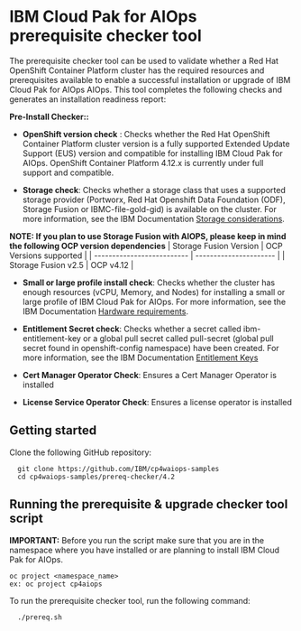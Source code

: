 # IBM Cloud Pak for AIOps prerequisite checker tool

The prerequisite checker tool can be used to validate whether a Red Hat OpenShift Container Platform cluster has the required resources and prerequisites available to enable a successful installation or upgrade of IBM Cloud Pak for AIOps AIOps. This tool completes the following checks and generates an installation readiness report:

**Pre-Install Checker::**

- **OpenShift version check** : Checks whether the Red Hat OpenShift Container Platform cluster version is a fully supported Extended Update Support (EUS) version and compatible for installing IBM Cloud Pak for AIOps. OpenShift Container Platform 4.12.x is currently under full support and compatible.

- **Storage check**: Checks whether a storage class that uses a supported storage provider (Portworx, Red Hat Openshift Data Foundation (ODF), Storage Fusion or IBMC-file-gold-gid) is available on the cluster. For more information, see the IBM Documentation [Storage considerations](https://ibm.biz/storage_consideration_421).

**NOTE: If you plan to use Storage Fusion with AIOPS, please keep in mind the following OCP version dependencies**
| Storage Fusion Version     | OCP Versions supported |
| -------------------------- | ---------------------- |
| Storage Fusion v2.5        | OCP v4.12              |

- **Small or large profile install check**: Checks whether the cluster has enough resources (vCPU, Memory, and Nodes) for installing a small or large profile of IBM Cloud Pak for AIOps. For more information, see the IBM Documentation [Hardware requirements](https://ibm.biz/aiops_hardware_421).

- **Entitlement Secret check**: Checks whether a secret called ibm-entitlement-key or a global pull secret called pull-secret (global pull secret found in openshift-config namespace) have been created. For more information, see the IBM Documentation [Entitlement Keys](https://ibm.biz/storage_consideration_421)

- **Cert Manager Operator Check**: Ensures a Cert Manager Operator is installed

- **License Service Operator Check**: Ensures a license operator is installed

## Getting started

Clone the following GitHub repository:

```
  git clone https://github.com/IBM/cp4waiops-samples
  cd cp4waiops-samples/prereq-checker/4.2
```

## Running the prerequisite & upgrade checker tool script

**IMPORTANT:** Before you run the script make sure that you are in the namespace where you have installed or are planning to install IBM Cloud Pak for AIOps.
```
oc project <namespace_name>
ex: oc project cp4aiops
```

To run the prerequisite checker tool, run the following command:
```
  ./prereq.sh
```